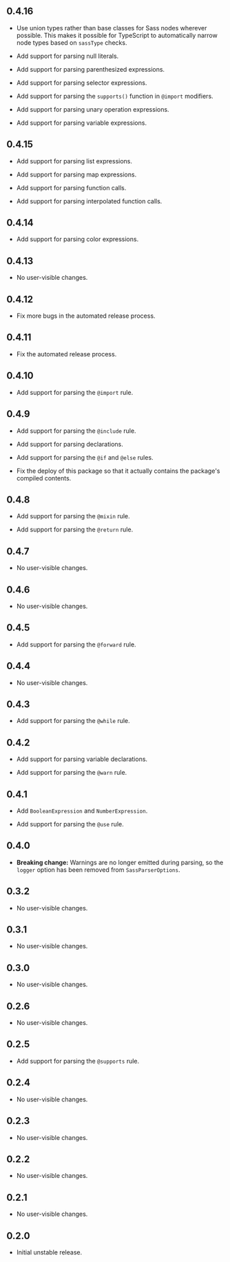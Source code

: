 ## 0.4.16

* Use union types rather than base classes for Sass nodes wherever possible.
  This makes it possible for TypeScript to automatically narrow node types based
  on `sassType` checks.

* Add support for parsing null literals.

* Add support for parsing parenthesized expressions.

* Add support for parsing selector expressions.

* Add support for parsing the `supports()` function in `@import` modifiers.

* Add support for parsing unary operation expressions.

* Add support for parsing variable expressions.

## 0.4.15

* Add support for parsing list expressions.

* Add support for parsing map expressions.

* Add support for parsing function calls.

* Add support for parsing interpolated function calls.

## 0.4.14

* Add support for parsing color expressions.

## 0.4.13

* No user-visible changes.

## 0.4.12

* Fix more bugs in the automated release process.

## 0.4.11

* Fix the automated release process.

## 0.4.10

* Add support for parsing the `@import` rule.

## 0.4.9

* Add support for parsing the `@include` rule.

* Add support for parsing declarations.

* Add support for parsing the `@if` and `@else` rules.

* Fix the deploy of this package so that it actually contains the package's
  compiled contents.

## 0.4.8

* Add support for parsing the `@mixin` rule.

* Add support for parsing the `@return` rule.

## 0.4.7

* No user-visible changes.

## 0.4.6

* No user-visible changes.

## 0.4.5

* Add support for parsing the `@forward` rule.

## 0.4.4

* No user-visible changes.

## 0.4.3

* Add support for parsing the `@while` rule.

## 0.4.2

* Add support for parsing variable declarations.

* Add support for parsing the `@warn` rule.

## 0.4.1

* Add `BooleanExpression` and `NumberExpression`.

* Add support for parsing the `@use` rule.

## 0.4.0

* **Breaking change:** Warnings are no longer emitted during parsing, so the
  `logger` option has been removed from `SassParserOptions`.

## 0.3.2

* No user-visible changes.

## 0.3.1

* No user-visible changes.

## 0.3.0

* No user-visible changes.

## 0.2.6

* No user-visible changes.

## 0.2.5

* Add support for parsing the `@supports` rule.

## 0.2.4

* No user-visible changes.

## 0.2.3

* No user-visible changes.

## 0.2.2

* No user-visible changes.

## 0.2.1

* No user-visible changes.

## 0.2.0

* Initial unstable release.
